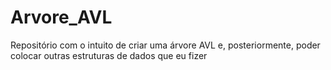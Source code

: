 # Arvore_AVL

Repositório com o intuito de criar uma árvore AVL e, posteriormente, poder colocar outras estruturas de dados que eu fizer
